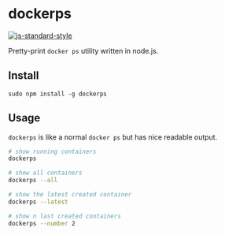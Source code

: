 # dockerps

[![js-standard-style](https://cdn.rawgit.com/feross/standard/master/badge.svg)](https://github.com/feross/standard)

Pretty-print `docker ps` utility written in node.js.

## Install
```
sudo npm install -g dockerps
```

## Usage
`dockerps` is like a normal `docker ps` but has nice readable output.

```bash
# show running containers
dockerps

# show all containers
dockerps --all

# show the latest created container
dockerps --latest

# show n last created containers
dockerps --number 2
```
